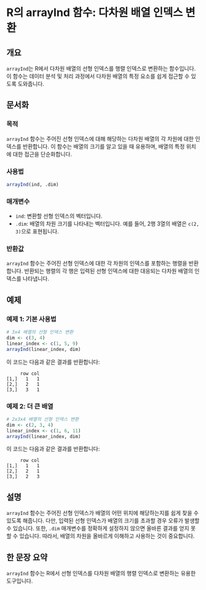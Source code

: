 <!--
Meta Description: # R의 arrayInd 함수: 다차원 배열 인덱스 변환 ## 개요 `arrayInd`는 R에서 다차원 배열의 선형 인덱스를 행렬 인덱스로 변환하는 함수입니다. 이 함수는 데이터 분석 및 처리 과정에서 다차원 배열의 특정 요소를 쉽게 접근할 수 있도록 도와줍니다. ##...
Meta Keywords: 배열의, arrayind, dim, 다차원, 함수는
-->

# R의 arrayInd 함수: 다차원 배열 인덱스 변환

## 개요
`arrayInd`는 R에서 다차원 배열의 선형 인덱스를 행렬 인덱스로 변환하는 함수입니다. 이 함수는 데이터 분석 및 처리 과정에서 다차원 배열의 특정 요소를 쉽게 접근할 수 있도록 도와줍니다.

## 문서화
### 목적
`arrayInd` 함수는 주어진 선형 인덱스에 대해 해당하는 다차원 배열의 각 차원에 대한 인덱스를 반환합니다. 이 함수는 배열의 크기를 알고 있을 때 유용하며, 배열의 특정 위치에 대한 접근을 단순화합니다.

### 사용법
```R
arrayInd(ind, .dim)
```

### 매개변수
- `ind`: 변환할 선형 인덱스의 벡터입니다.
- `.dim`: 배열의 차원 크기를 나타내는 벡터입니다. 예를 들어, 2행 3열의 배열은 `c(2, 3)`으로 표현됩니다.

### 반환값
`arrayInd` 함수는 주어진 선형 인덱스에 대한 각 차원의 인덱스를 포함하는 행렬을 반환합니다. 반환되는 행렬의 각 행은 입력된 선형 인덱스에 대한 대응되는 다차원 배열의 인덱스를 나타냅니다.

## 예제
### 예제 1: 기본 사용법
```R
# 3x4 배열의 선형 인덱스 변환
dim <- c(3, 4)
linear_index <- c(1, 5, 9)
arrayInd(linear_index, dim)
```
이 코드는 다음과 같은 결과를 반환합니다:
```
     row col
[1,]   1   1
[2,]   2   1
[3,]   3   1
```

### 예제 2: 더 큰 배열
```R
# 2x3x4 배열의 선형 인덱스 변환
dim <- c(2, 3, 4)
linear_index <- c(1, 6, 11)
arrayInd(linear_index, dim)
```
이 코드는 다음과 같은 결과를 반환합니다:
```
     row col
[1,]   1   1
[2,]   2   1
[3,]   2   3
```

## 설명
`arrayInd` 함수는 주어진 선형 인덱스가 배열의 어떤 위치에 해당하는지를 쉽게 찾을 수 있도록 해줍니다. 다만, 입력된 선형 인덱스가 배열의 크기를 초과할 경우 오류가 발생할 수 있습니다. 또한, `.dim` 매개변수를 정확하게 설정하지 않으면 올바른 결과를 얻지 못할 수 있습니다. 따라서, 배열의 차원을 올바르게 이해하고 사용하는 것이 중요합니다.

## 한 문장 요약
`arrayInd` 함수는 R에서 선형 인덱스를 다차원 배열의 행렬 인덱스로 변환하는 유용한 도구입니다.